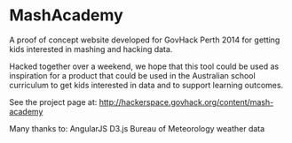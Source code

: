 MashAcademy
===========

A proof of concept website developed for GovHack Perth 2014 for getting kids interested in mashing and hacking data.

Hacked together over a weekend, we hope that this tool could be used as inspiration for a product that could be used in the Australian school curriculum to get kids interested in data and to support learning outcomes.

See the project page at: http://hackerspace.govhack.org/content/mash-academy

Many thanks to:
AngularJS
D3.js
Bureau of Meteorology weather data
